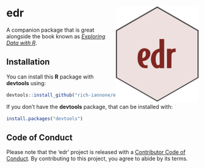 
<!-- README.md is generated from README.Rmd. Please edit that file -->

# edr <img src="man/figures/logo.svg" align="right" height="250px" />

A companion package that is great alongside the book known as
[*Exploring Data with
R*](https://www.manning.com/books/exploring-data-with-r).

## Installation

You can install this **R** package with **devtools** using:

``` r
devtools::install_github("rich-iannone/edr")
```

If you don’t have the **devtools** package, that can be installed with:

``` r
install.packages("devtools")
```

## Code of Conduct

Please note that the ‘edr’ project is released with a [Contributor Code
of Conduct](CODE_OF_CONDUCT.md). By contributing to this project, you
agree to abide by its terms.
